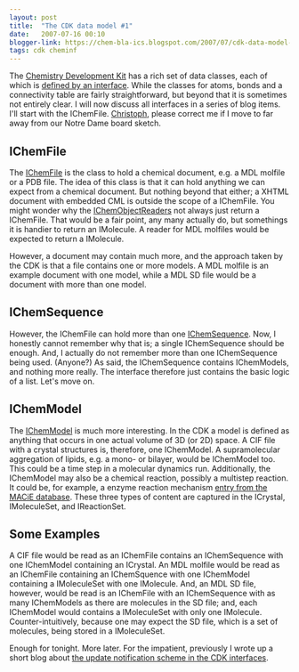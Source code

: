```yaml
---
layout: post
title:  "The CDK data model #1"
date:   2007-07-16 00:10
blogger-link: https://chem-bla-ics.blogspot.com/2007/07/cdk-data-model-1.html
tags: cdk cheminf
---
```


The [Chemistry Development Kit](http://cdk.sf.net/) has a rich set of data classes, each of which is
[defined by an interface](http://cdk.svn.sf.net/svnroot/cdk/trunk/cdk/src/org/openscience/cdk/interfaces/IChemObject.java).
While the classes for atoms, bonds and a connectivity table are fairly straightforward, but beyond that it is sometimes
not entirely clear. I will now discuss all interfaces in a series of blog items. I'll start with the IChemFile.
[Christoph](http://wiki.cubic.uni-koeln.de/blog/), please correct me if I move to far away from our Notre Dame board sketch.

## IChemFile

The [IChemFile](http://cdk.sourceforge.net/api/org/openscience/cdk/interfaces/IChemFile.html) is the class to
hold a chemical document, e.g. a MDL molfile or a PDB file. The idea of this class is that it can hold anything we
can expect from a chemical document. But nothing beyond that either; a XHTML document with embedded CML is outside
the scope of a IChemFile. You might wonder why the [IChemObjectReaders](http://cdk.sourceforge.net/api/org/openscience/cdk/io/IChemObjectReader.html)
not always just return a IChemFile. That would be a fair point, any many actually do, but somethings it is handier
to return an IMolecule. A reader for MDL molfiles would be expected to return a IMolecule.

However, a document may contain much more, and the approach taken by the CDK is that a file contains one or more
models. A MDL molfile is an example document with one model, while a MDL SD file would be a document with more than
one model.

## IChemSequence

However, the IChemFile can hold more than one [IChemSequence](http://cdk.sourceforge.net/api/org/openscience/cdk/interfaces/IChemSequence.html).
Now, I honestly cannot remember why that is; a single IChemSequence should be enough. And, I actually do not remember
more than one IChemSequence being used. (Anyone?) As said, the IChemSequence contains IChemModels, and nothing more
really. The interface therefore just contains the basic logic of a list. Let's move on.

## IChemModel

The [IChemModel](http://cdk.sourceforge.net/api/org/openscience/cdk/interfaces/IChemModel.html) is much more interesting.
In the CDK a model is defined as anything that occurs in one actual volume of 3D (or 2D) space. A CIF file with a
crystal structures is, therefore, one IChemModel. A supramolecular aggregation of lipids, e.g. a mono- or bilayer,
would be IChemModel too. This could be a time step in a molecular dynamics run. Additionally, the IChemModel may
also be a chemical reaction, possibly a multistep reaction. It could be, for example, a enzyme reaction mechanism
[entry from the MACiE database](http://chem-bla-ics.blogspot.com/2006/02/chemical-reactions-in-cml.html).
These three types of content are captured in the ICrystal, IMoleculeSet, and IReactionSet.

## Some Examples

A CIF file would be read as an IChemFile contains an IChemSequence with one IChemModel containing an ICrystal.
An MDL molfile would be read as an IChemFile containing an IChemSquence with one IChemModel containing a
IMoleculeSet with one IMolecule. And, an MDL SD file, however, would be read is an IChemFile with an
IChemSequence with as many IChemModels as there are molecules in the SD file; and, each IChemModel would
contains a IMoleculeSet with only one IMolecule. Counter-intuitively, because one may expect the SD file,
which is a set of molecules, being stored in a IMoleculeSet.

Enough for tonight. More later. For the impatient, previously I wrote up a short blog about
[the update notification scheme in the CDK interfaces](http://chem-bla-ics.blogspot.com/2006/04/cdk-data-classes-and-change.html).
